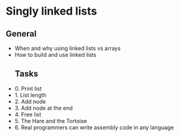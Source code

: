 <h1>Singly linked lists</h1>

<h2>General</h2>

<ul>
<li>When and why using linked lists vs arrays</li>
<li>How to build and use linked lists</li>

<h2>Tasks</h2>

<li>0. Print list </li>
<li>1. List length</li>
<li>2. Add node</li>
<li>3. Add node at the end</li>
<li>4. Free list</li>
<li>5. The Hare and the Tortoise</li>
<li>6. Real programmers can write assembly code in any language </li>

<ul>
